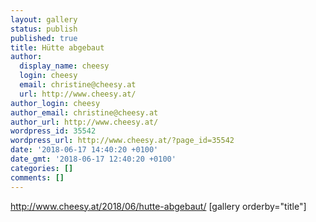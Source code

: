 ```yaml
---
layout: gallery
status: publish
published: true
title: Hütte abgebaut
author:
  display_name: cheesy
  login: cheesy
  email: christine@cheesy.at
  url: http://www.cheesy.at/
author_login: cheesy
author_email: christine@cheesy.at
author_url: http://www.cheesy.at/
wordpress_id: 35542
wordpress_url: http://www.cheesy.at/?page_id=35542
date: '2018-06-17 14:40:20 +0100'
date_gmt: '2018-06-17 12:40:20 +0100'
categories: []
comments: []
---
```

http://www.cheesy.at/2018/06/hutte-abgebaut/
[gallery orderby="title"]
